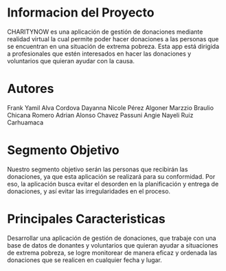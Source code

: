 # Informacion del Proyecto
CHARITYNOW es una aplicación de gestión de donaciones mediante realidad virtual la cual permite poder hacer donaciones a las personas que se encuentran en una situación de extrema pobreza. Esta app está dirigida a profesionales que estén interesados en hacer las donaciones y voluntarios que quieran ayudar con la causa. 

# Autores
Frank Yamil Alva Cordova
Dayanna Nicole Pérez Algoner
Marzzio Braulio Chicana Romero
Adrian Alonso Chavez Passuni
Angie Nayeli Ruiz Carhuamaca

# Segmento Objetivo
Nuestro segmento objetivo serán las personas que recibirán las donaciones, ya que esta aplicación se realizará para su conformidad. Por eso, la aplicación busca evitar el desorden en la planificación y entrega de donaciones, y así evitar las irregularidades en el proceso.

# Principales Caracteristicas
Desarrollar una aplicación de gestión de donaciones, que trabaje con una base de datos de donantes y voluntarios que quieran ayudar a situaciones de extrema pobreza, se logre monitorear de manera eficaz y ordenada las donaciones que se realicen en cualquier fecha y lugar. 
